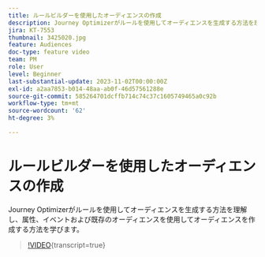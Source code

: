 ```yaml
---
title: ルールビルダーを使用したオーディエンスの作成
description: Journey Optimizerがルールを使用してオーディエンスを生成する方法を理解し、属性、イベントおよび既存のオーディエンスを使用してオーディエンスを作成する方法を学びます。
jira: KT-7553
thumbnail: 3425020.jpg
feature: Audiences
doc-type: feature video
team: PM
role: User
level: Beginner
last-substantial-update: 2023-11-02T00:00:00Z
exl-id: a2aa7853-b014-48aa-ab0f-46d57561288e
source-git-commit: 585264701dcffb714c74c37c1605749465a0c92b
workflow-type: tm+mt
source-wordcount: '62'
ht-degree: 3%

---
```


# ルールビルダーを使用したオーディエンスの作成

Journey Optimizerがルールを使用してオーディエンスを生成する方法を理解し、属性、イベントおよび既存のオーディエンスを使用してオーディエンスを作成する方法を学びます。

>[!VIDEO](https://video.tv.adobe.com/v/3425020?quality=12&learn=on){transcript=true}
